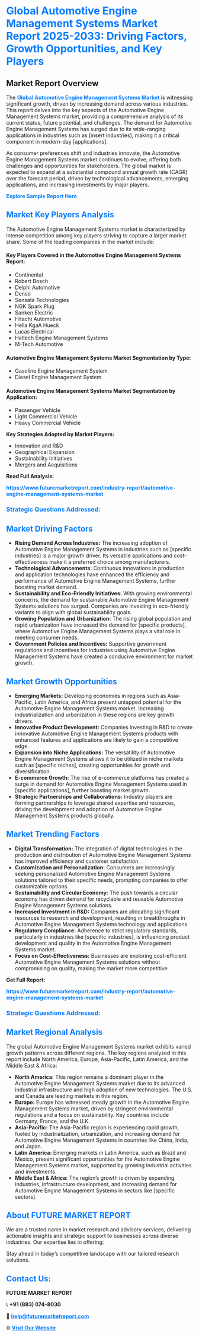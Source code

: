 <h1 style="color: #007BFF;">Global Automotive Engine Management Systems Market Report 2025-2033: Driving Factors, Growth Opportunities, and Key Players</h1>

<section id="overview">
<h2>Market Report Overview</h2>
<p>The <a href="https://www.futuremarketreport.com/industry-report/automotive-engine-management-systems-market" style="color: #007BFF; text-decoration: none;"><strong>Global Automotive Engine Management Systems Market</strong></a> is witnessing significant growth, driven by increasing demand across various industries. This report delves into the key aspects of the Automotive Engine Management Systems market, providing a comprehensive analysis of its current status, future potential, and challenges. The demand for Automotive Engine Management Systems has surged due to its wide-ranging applications in industries such as [insert industries], making it a critical component in modern-day [applications].</p>
<p>As consumer preferences shift and industries innovate, the Automotive Engine Management Systems market continues to evolve, offering both challenges and opportunities for stakeholders. The global market is expected to expand at a substantial compound annual growth rate (CAGR) over the forecast period, driven by technological advancements, emerging applications, and increasing investments by major players.</p>
</section>

<section id="overview">
<p><a href="https://www.futuremarketreport.com/request-sample/reportId=56204" style="color: #007BFF; text-decoration: none;"><strong>Explore Sample Report Here</strong></a></p>
</section>

<section id="key-players">
<h2 style="color: #007BFF;">Market Key Players Analysis</h2>
<p>The Automotive Engine Management Systems market is characterized by intense competition among key players striving to capture a larger market share. Some of the leading companies in the market include:</p>
<h4>Key Players Covered in the Automotive Engine Management Systems Report:</h4>
<ul><li>Continental</li><li>Robert Bosch</li><li>Delphi Automotive</li><li>Denso</li><li>Sensata Technologies</li><li>NGK Spark Plug</li><li>Sanken Electric</li><li>Hitachi Automotive</li><li>Hella KgaA Hueck</li><li>Lucas Electrical</li><li>Haltech Engine Management Systems</li><li>M-Tech Automotive</li></ul>
<h4>Automotive Engine Management Systems Market Segmentation by Type:</h4>
<ul><li>Gasoline Engine Management System</li><li>Diesel Engine Management System</li></ul>

<h4>Automotive Engine Management Systems Market Segmentation by Application:</h4>
<ul><li>Passenger Vehicle</li><li>Light Commercial Vehicle</li><li>Heavy Commercial Vehicle</li></ul>
<p><strong>Key Strategies Adopted by Market Players:</strong></p>
<ul>
<li>Innovation and R&D</li>
<li>Geographical Expansion</li>
<li>Sustainability Initiatives</li>
<li>Mergers and Acquisitions</li>
</ul>
</section>

<section>
<p><strong>Read Full Analysis: </strong></p><a href="https://www.futuremarketreport.com/industry-report/automotive-engine-management-systems-market" style="color: #007BFF; text-decoration: none;"><strong>https://www.futuremarketreport.com/industry-report/automotive-engine-management-systems-market</strong></a>
<h3 style="color: #007BFF;">Strategic Questions Addressed:</h3>
</section>

<section id="driving-factors">
<h2 style="color: #007BFF;">Market Driving Factors</h2>
<ul>
<li><strong>Rising Demand Across Industries:</strong> The increasing adoption of Automotive Engine Management Systems in industries such as [specific industries] is a major growth driver. Its versatile applications and cost-effectiveness make it a preferred choice among manufacturers.</li>
<li><strong>Technological Advancements:</strong> Continuous innovations in production and application technologies have enhanced the efficiency and performance of Automotive Engine Management Systems, further boosting market demand.</li>
<li><strong>Sustainability and Eco-Friendly Initiatives:</strong> With growing environmental concerns, the demand for sustainable Automotive Engine Management Systems solutions has surged. Companies are investing in eco-friendly variants to align with global sustainability goals.</li>
<li><strong>Growing Population and Urbanization:</strong> The rising global population and rapid urbanization have increased the demand for [specific products], where Automotive Engine Management Systems plays a vital role in meeting consumer needs.</li>
<li><strong>Government Policies and Incentives:</strong> Supportive government regulations and incentives for industries using Automotive Engine Management Systems have created a conducive environment for market growth.</li>
</ul>
</section>

<section id="growth-opportunities">
<h2 style="color: #007BFF;">Market Growth Opportunities</h2>
<ul>
<li><strong>Emerging Markets:</strong> Developing economies in regions such as Asia-Pacific, Latin America, and Africa present untapped potential for the Automotive Engine Management Systems market. Increasing industrialization and urbanization in these regions are key growth drivers.</li>
<li><strong>Innovative Product Development:</strong> Companies investing in R&D to create innovative Automotive Engine Management Systems products with enhanced features and applications are likely to gain a competitive edge.</li>
<li><strong>Expansion into Niche Applications:</strong> The versatility of Automotive Engine Management Systems allows it to be utilized in niche markets such as [specific niches], creating opportunities for growth and diversification.</li>
<li><strong>E-commerce Growth:</strong> The rise of e-commerce platforms has created a surge in demand for Automotive Engine Management Systems used in [specific applications], further boosting market growth.</li>
<li><strong>Strategic Partnerships and Collaborations:</strong> Industry players are forming partnerships to leverage shared expertise and resources, driving the development and adoption of Automotive Engine Management Systems products globally.</li>
</ul>
</section>

<section id="trending-factors">
<h2 style="color: #007BFF;">Market Trending Factors</h2>
<ul>
<li><strong>Digital Transformation:</strong> The integration of digital technologies in the production and distribution of Automotive Engine Management Systems has improved efficiency and customer satisfaction.</li>
<li><strong>Customization and Personalization:</strong> Consumers are increasingly seeking personalized Automotive Engine Management Systems solutions tailored to their specific needs, prompting companies to offer customizable options.</li>
<li><strong>Sustainability and Circular Economy:</strong> The push towards a circular economy has driven demand for recyclable and reusable Automotive Engine Management Systems solutions.</li>
<li><strong>Increased Investment in R&D:</strong> Companies are allocating significant resources to research and development, resulting in breakthroughs in Automotive Engine Management Systems technology and applications.</li>
<li><strong>Regulatory Compliance:</strong> Adherence to strict regulatory standards, particularly in industries like [specific industries], is influencing product development and quality in the Automotive Engine Management Systems market.</li>
<li><strong>Focus on Cost-Effectiveness:</strong> Businesses are exploring cost-efficient Automotive Engine Management Systems solutions without compromising on quality, making the market more competitive.</li>
</ul>
</section>

<section>
<p><strong>Get Full Report: </strong></p><a href="https://www.futuremarketreport.com/industry-report/automotive-engine-management-systems-market" style="color: #007BFF; text-decoration: none;"><strong>https://www.futuremarketreport.com/industry-report/automotive-engine-management-systems-market</strong></a>
<h3 style="color: #007BFF;">Strategic Questions Addressed:</h3>
</section>


<section id="regional-analysis">
<h2 style="color: #007BFF;">Market Regional Analysis</h2>
<p>The global Automotive Engine Management Systems market exhibits varied growth patterns across different regions. The key regions analyzed in this report include North America, Europe, Asia-Pacific, Latin America, and the Middle East & Africa:</p>
<ul>
<li><strong>North America:</strong> This region remains a dominant player in the Automotive Engine Management Systems market due to its advanced industrial infrastructure and high adoption of new technologies. The U.S. and Canada are leading markets in this region.</li>
<li><strong>Europe:</strong> Europe has witnessed steady growth in the Automotive Engine Management Systems market, driven by stringent environmental regulations and a focus on sustainability. Key countries include Germany, France, and the U.K.</li>
<li><strong>Asia-Pacific:</strong> The Asia-Pacific region is experiencing rapid growth, fueled by industrialization, urbanization, and increasing demand for Automotive Engine Management Systems in countries like China, India, and Japan.</li>
<li><strong>Latin America:</strong> Emerging markets in Latin America, such as Brazil and Mexico, present significant opportunities for the Automotive Engine Management Systems market, supported by growing industrial activities and investments.</li>
<li><strong>Middle East & Africa:</strong> The region’s growth is driven by expanding industries, infrastructure development, and increasing demand for Automotive Engine Management Systems in sectors like [specific sectors].</li>
</ul>
</section>

<footer>
<h2 style="color: #007BFF;">About FUTURE MARKET REPORT</h2>
<p>We are a trusted name in market research and advisory services, delivering actionable insights and strategic support to businesses across diverse industries. Our expertise lies in offering:</p>

<p>Stay ahead in today’s competitive landscape with our tailored research solutions.</p>

<h2 style="color: #007BFF;">Contact Us:</h2>
<p><strong>FUTURE MARKET REPORT</strong></p>
<p>📞 <strong>+91 (883) 074-8030</strong></p>
<p>📧 <strong><a href="mailto:help@futuremarketreport.com" style="color: #007BFF;">help@futuremarketreport.com</a></strong></p>
<p>🌐 <strong><a href="https://www.futuremarketreport.com/" style="color: #007BFF;">Visit Our Website</a></strong></p>
</footer>